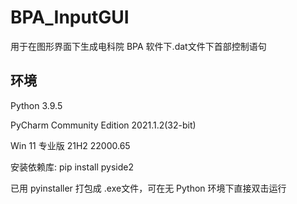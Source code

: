 # BPA_InputGUI
用于在图形界面下生成电科院 BPA 软件下.dat文件下首部控制语句
## 环境
Python 3.9.5

PyCharm Community Edition 2021.1.2(32-bit)

Win 11 专业版 21H2 22000.65

安装依赖库: pip install pyside2

已用 pyinstaller 打包成 .exe文件，可在无 Python 环境下直接双击运行
